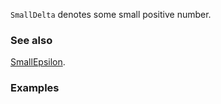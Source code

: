 `SmallDelta` denotes some small positive number.

### See also

[SmallEpsilon](SmallEpsilon).

### Examples